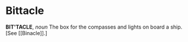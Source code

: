 # Bittacle

**BIT'TACLE**, _noun_ The box for the compasses and lights on board a ship. \[See [[Binacle]].\]